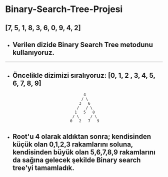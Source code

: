 # Binary-Search-Tree-Projesi
## [7, 5, 1, 8, 3, 6, 0, 9, 4, 2]
- ## Verilen dizide Binary Search Tree metodunu kullanıyoruz.

---
- ## Öncelikle dizimizi sıralıyoruz: [0, 1, 2 , 3, 4, 5, 6, 7, 8, 9]

```
                                   4
                                  / \
                                 3   6
                                /   / \
                               1   5   8
                              / \     / \
                             0   2   7   9  
```
- ## Root'u 4 olarak aldıktan sonra; kendisinden küçük olan **0,1,2,3** rakamlarını soluna, kendisinden büyük olan **5,6,7,8,9** rakamlarını da sağına gelecek şekilde Binary search tree'yi tamamladık.